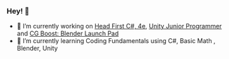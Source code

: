 ### Hey! 👋

- 🔭 I’m currently working on [Head First C#, 4e](https://github.com/head-first-csharp/fourth-edition), [Unity Junior Programmer](https://learn.unity.com/pathway/junior-programmer) and [CG Boost: Blender Launch Pad](https://academy.cgboost.com/p/blender-2-8-launch-pad)
- 🌱 I’m currently learning Coding Fundamentals using C#, Basic Math , Blender, Unity

<!--
**Remithium/Remithium** is a ✨ _special_ ✨ repository because its `README.md` (this file) appears on your GitHub profile.

Here are some ideas to get you started:

- 🔭 I’m currently working on 
- 🌱 I’m currently learning ...
- 👯 I’m looking to collaborate on ...
- 🤔 I’m looking for help with ...
- 💬 Ask me about ...
- 📫 How to reach me: ...
- 😄 Pronouns: ...
- ⚡ Fun fact: ...
-->
